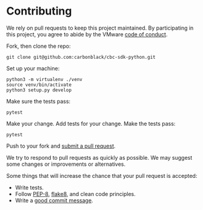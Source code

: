 # Contributing

We rely on pull requests to keep this project maintained. By participating in this project, you
agree to abide by the VMware [code of conduct](CODE-OF-CONDUCT.md).

Fork, then clone the repo:

    git clone git@github.com:carbonblack/cbc-sdk-python.git

Set up your machine:

    python3 -m virtualenv ./venv
    source venv/bin/activate
    python3 setup.py develop

Make sure the tests pass:

    pytest

Make your change. Add tests for your change. Make the tests pass:

    pytest

Push to your fork and [submit a pull request](https://github.com/carbonblack/cbc-sdk-python/compare/).

We try to respond to pull requests as quickly as possible. We may suggest
some changes or improvements or alternatives.

Some things that will increase the chance that your pull request is accepted:

* Write tests.
* Follow [PEP-8](https://www.python.org/dev/peps/pep-0008/), [flake8](https://flake8.pycqa.org/en/latest/), and clean code principles.
* Write a [good commit message](http://tbaggery.com/2008/04/19/a-note-about-git-commit-messages.html).
